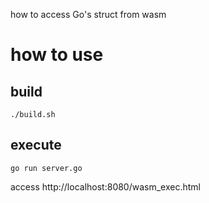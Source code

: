 how to access Go's struct from wasm

# how to use
## build
```
./build.sh
```

## execute
```
go run server.go
```

access http://localhost:8080/wasm_exec.html
